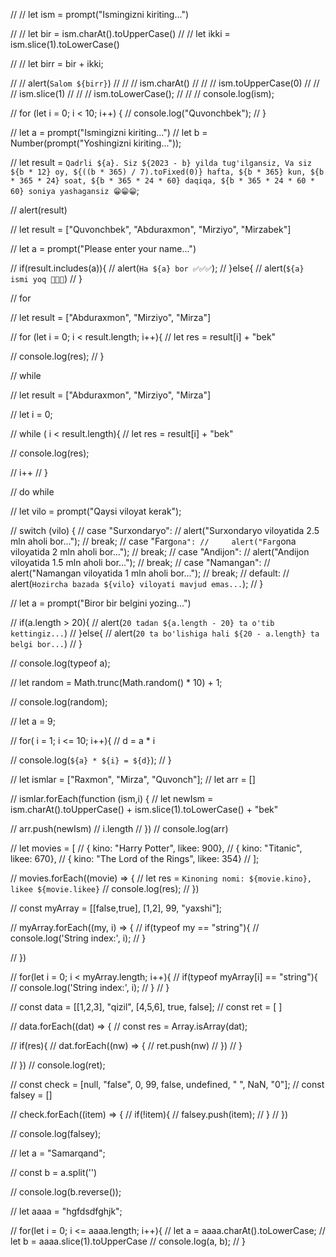 // // let ism = prompt("Ismingizni kiriting...")

// // let bir = ism.charAt().toUpperCase()
// // let ikki = ism.slice(1).toLowerCase()

// // let birr = bir + ikki;

// // alert(`Salom ${birr}`)
// // // ism.charAt()
// // // ism.toUpperCase(0)
// // // ism.slice(1)
// // // ism.toLowerCase();
// // // console.log(ism);

// for (let i = 0; i < 10; i++) {
// console.log("Quvonchbek");
// }

// let a = prompt("Ismingizni kiriting...")
// let b = Number(prompt("Yoshingizni kiriting..."));

// let result = `Qadrli ${a}. Siz ${2023 - b} yilda tug'ilgansiz, Va siz ${b * 12} oy, ${((b * 365) / 7).toFixed(0)} hafta, ${b * 365} kun, ${b * 365 * 24} soat, ${b * 365 * 24 * 60} daqiqa, ${b * 365 * 24 * 60 * 60} soniya yashagansiz 😁😁😁`;

// alert(result)

// let result = ["Quvonchbek", "Abduraxmon", "Mirziyo", "Mirzabek"]

// let a = prompt("Please enter your name...")

// if(result.includes(a)){
//     alert(`Ha ${a} bor ✅✅✅`);
// }else{
//     alert(`${a} ismi yoq 🤔🤔🤔`)
// }

// for

// let result = ["Abduraxmon", "Mirziyo", "Mirza"]

// for (let i = 0; i < result.length; i++){
//     let res = result[i] + "bek"

//     console.log(res);
// }

// while

// let result = ["Abduraxmon", "Mirziyo", "Mirza"]

// let i = 0;

// while ( i < result.length){
//     let res = result[i] + "bek"

//     console.log(res);

//     i++
// }

// do while

// let vilo = prompt("Qaysi viloyat kerak");

// switch (vilo) {
//   case "Surxondaryo":
//     alert("Surxondaryo viloyatida 2.5 mln aholi bor...");
//     break;
//   case "Farg`ona":
//     alert("Farg`ona viloyatida 2 mln aholi bor...");
//     break;
//   case "Andijon":
//     alert("Andijon viloyatida 1.5 mln aholi bor...");
//     break;
//   case "Namangan":
//     alert("Namangan viloyatida 1 mln aholi bor...");
//     break;
//   default:
//     alert(`Hozircha bazada ${vilo} viloyati mavjud emas...`);
// }

// let a = prompt("Biror bir belgini yozing...")

// if(a.length > 20){
//     alert(`20 tadan ${a.length - 20} ta o'tib kettingiz...`)
// }else{
//     alert(`20 ta bo'lishiga hali ${20 - a.length} ta belgi bor...`)
// }

// console.log(typeof a);

// let random = Math.trunc(Math.random() * 10) + 1;

// console.log(random);

// let a = 9;

// for( i = 1; i <= 10; i++){
//    d = a * i

//     console.log(`${a} * ${i} = ${d}`);
// }

// let ismlar = ["Raxmon", "Mirza", "Quvonch"];
// let arr = []

// ismlar.forEach(function (ism,i) {
// let newIsm = ism.charAt().toUpperCase() + ism.slice(1).toLowerCase() + "bek"

// arr.push(newIsm)
// i.length
// })
// console.log(arr)

// let movies = [
//     { kino: "Harry Potter", likee: 900},
//     { kino: "Titanic", likee: 670},
//     { kino: "The Lord of the Rings", likee: 354}
// ];

// movies.forEach((movie) => {
//    let  res = `Kinoning nomi: ${movie.kino}, likee ${movie.likee}`
// console.log(res);
// })

// const myArray = [[false,true], [1,2], 99, "yaxshi"];

// myArray.forEach((my, i) => {
//     if(typeof my == "string"){
//         console.log('String index:', i);
//     }

// })

// for(let i = 0; i < myArray.length; i++){
//     if(typeof myArray[i] == "string"){
//         console.log('String index:', i);
//     }
// }

// const data = [[1,2,3], "qizil", [4,5,6], true, false];
// const ret = [ ]

// data.forEach((dat) => {
//     const res = Array.isArray(dat);

//     if(res){
//         dat.forEach((nw) => {
//             ret.push(nw)
//         })
//     }

// })
// console.log(ret);

// const check = [null, "false", 0, 99, false, undefined, " ", NaN, "0"];
// const falsey = []

// check.forEach((item) => {
//     if(!item){
//         falsey.push(item);
//     }
// })

// console.log(falsey);

// let a = "Samarqand";

// const b = a.split('')

// console.log(b.reverse());

// let aaaa = "hgfdsdfghjk";

// for(let i = 0; i <= aaaa.length; i++){
//     let a = aaaa.charAt().toLowerCase;
//     let b = aaaa.slice(1).toUpperCase
//     console.log(a, b);
// }

<!-- ////////////// ------- 1- mashq

const arr = [[false, true], [1, 2], 99, "yaxshi"];

arr.forEach((arr1, a) => {
if (typeof arr1 == "string") {
console.log("String index", a);
}
}); -->


